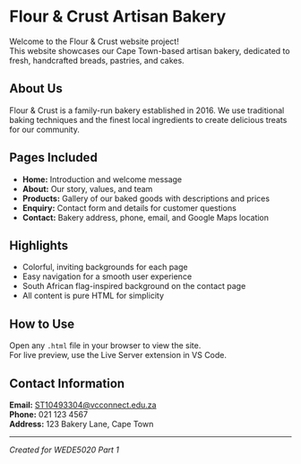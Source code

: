 # Flour & Crust Artisan Bakery

Welcome to the Flour & Crust website project!  
This website showcases our Cape Town-based artisan bakery, dedicated to fresh, handcrafted breads, pastries, and cakes.

## About Us

Flour & Crust is a family-run bakery established in 2016. We use traditional baking techniques and the finest local ingredients to create delicious treats for our community.

## Pages Included

- **Home:** Introduction and welcome message
- **About:** Our story, values, and team
- **Products:** Gallery of our baked goods with descriptions and prices
- **Enquiry:** Contact form and details for customer questions
- **Contact:** Bakery address, phone, email, and Google Maps location

## Highlights

- Colorful, inviting backgrounds for each page
- Easy navigation for a smooth user experience
- South African flag-inspired background on the contact page
- All content is pure HTML for simplicity

## How to Use

Open any `.html` file in your browser to view the site.  
For live preview, use the Live Server extension in VS Code.

## Contact Information

**Email:** ST10493304@vcconnect.edu.za  
**Phone:** 021 123 4567  
**Address:** 123 Bakery Lane, Cape Town

---

*Created for WEDE5020 Part 1*
